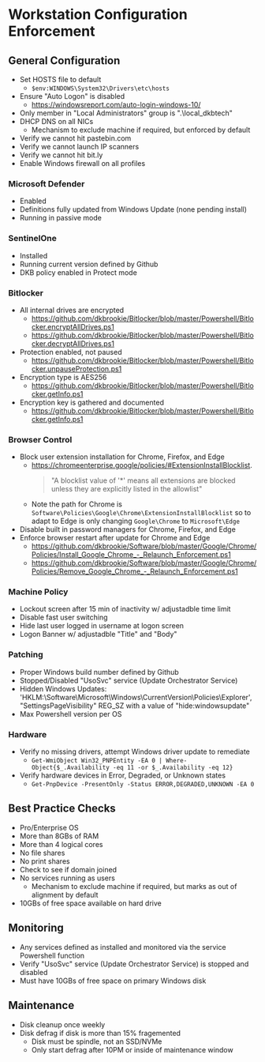 # Workstation Configuration Enforcement

## General Configuration

- Set HOSTS file to default
  - ```$env:WINDOWS\System32\Drivers\etc\hosts```
- Ensure "Auto Logon" is disabled
  - <https://windowsreport.com/auto-login-windows-10/>
- Only member in "Local Administrators" group is ".\local_dkbtech"
- DHCP DNS on all NICs
  - Mechanism to exclude machine if required, but enforced by default
- Verify we cannot hit pastebin.com
- Verify we cannot launch IP scanners
- Verify we cannot hit bit.ly
- Enable Windows firewall on all profiles

### Microsoft Defender

- Enabled
- Definitions fully updated from Windows Update (none pending install)
- Running in passive mode

### SentinelOne

- Installed
- Running current version defined by Github
- DKB policy enabled in Protect mode

### Bitlocker

- All internal drives are encrypted
  - <https://github.com/dkbrookie/Bitlocker/blob/master/Powershell/Bitlocker.encryptAllDrives.ps1>
  - <https://github.com/dkbrookie/Bitlocker/blob/master/Powershell/Bitlocker.decryptAllDrives.ps1>
- Protection enabled, not paused
  - <https://github.com/dkbrookie/Bitlocker/blob/master/Powershell/Bitlocker.unpauseProtection.ps1>
- Encryption type is AES256
  - <https://github.com/dkbrookie/Bitlocker/blob/master/Powershell/Bitlocker.getInfo.ps1>
- Encryption key is gathered and documented
  - <https://github.com/dkbrookie/Bitlocker/blob/master/Powershell/Bitlocker.getInfo.ps1>

### Browser Control

- Block user extension installation for Chrome, Firefox, and Edge
  - <https://chromeenterprise.google/policies/#ExtensionInstallBlocklist>. 
    >"A blocklist value of '*' means all extensions are blocked unless they are explicitly listed in the allowlist"
  - Note the path for Chrome is `Software\Policies\Google\Chrome\ExtensionInstallBlocklist` so to adapt to Edge is only changing `Google\Chrome` to `Microsoft\Edge`
- Disable built in password managers for Chrome, Firefox, and Edge
- Enforce browser restart after update for Chrome and Edge
  - <https://github.com/dkbrookie/Software/blob/master/Google/Chrome/Policies/Install_Google_Chrome_-_Relaunch_Enforcement.ps1>
  - <https://github.com/dkbrookie/Software/blob/master/Google/Chrome/Policies/Remove_Google_Chrome_-_Relaunch_Enforcement.ps1>

### Machine Policy

- Lockout screen after 15 min of inactivity w/ adjustadble time limit
- Disable fast user switching
- Hide last user logged in username at logon screen
- Logon Banner w/ adjustadble "Title" and "Body"

### Patching

- Proper Windows build number defined by Github
- Stopped/Disabled "UsoSvc" service (Update Orchestrator Service)
- Hidden Windows Updates: 'HKLM:\Software\Microsoft\Windows\CurrentVersion\Policies\Explorer', "SettingsPageVisibility" REG_SZ with a value of "hide:windowsupdate"
- Max Powershell version per OS

### Hardware

- Verify no missing drivers, attempt Windows driver update to remediate
  - ```Get-WmiObject Win32_PNPEntity -EA 0 | Where-Object{$_.Availability -eq 11 -or $_.Availability -eq 12}```
- Verify hardware devices in Error, Degraded, or Unknown states
  - ```Get-PnpDevice -PresentOnly -Status ERROR,DEGRADED,UNKNOWN -EA 0```

## Best Practice Checks

- Pro/Enterprise OS
- More than 8GBs of RAM
- More than 4 logical cores
- No file shares
- No print shares
- Check to see if domain joined
- No services running as users
  - Mechanism to exclude machine if required, but marks as out of alignment by default
- 10GBs of free space available on hard drive

## Monitoring

- Any services defined as installed and monitored via the service Powershell function
- Verify "UsoSvc" service (Update Orchestrator Service) is stopped and disabled
- Must have 10GBs of free space on primary Windows disk

## Maintenance

- Disk cleanup once weekly
- Disk defrag if disk is more than 15% fragemented
  - Disk must be spindle, not an SSD/NVMe
  - Only start defrag after 10PM or inside of maintenance window
